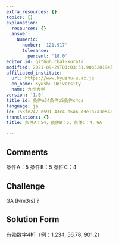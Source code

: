 ```yaml
---
extra_resources: {}
topics: []
explanation:
  resources: {}
  answer:
    Numeric:
      number: '121.917'
      tolerance:
        percent: '10.0'
editor_id: github.cbal-kurata
modified: 2021-09-29T01:03:31.906520194Z
affiliated_institute:
  url: https://www.kyushu-u.ac.jp
  en_name: Kyushu University
  name: 九州大学
version: '1.0'
title_id: 条件a54条件b5条件c4ga
language: ja
id: 153fe242-e591-43c4-b5a6-d3e1a7a3e542
translations: {}
title: 条件A：54，条件B：5，条件C：4，GA

---
```


## Comments
条件A：5
条件B：5
条件C：4

## Challenge
GA [Nm3/s] ?

## Solution Form
有効数字4桁（例：1.234,  56.78,  901.2）





